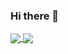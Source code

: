 ### Hi there 👋

<!--
**stoHatol/stoHatol** is a ✨ _special_ ✨ repository because its `README.md` (this file) appears on your GitHub profile.

Here are some ideas to get you started:

- 🔭 I’m currently working on Red Alerts systems ...
- 🌱 I’m currently learning C# PHP & SQL <3 ...
- 👯 I’m looking to collaborate on ...
- 🤔 I’m looking for help with ...
- 💬 Ask me about Anythin <3 ...
- 📫 How to reach me temp@hatol.cloud: ...
- 😄 Pronouns: He/Him ...
- ⚡ Fun fact: I'm 15 years old <3...
-->

<a href="https://github.com/echasnovski">
  <img align="center" src="https://github-readme-stats.vercel.app/api/top-langs/?username=stoHatol&theme=ayu-mirage&hide=css,html,markdown&langs_count=3" />
</a>
<a href="https://github.com/echasnovski">
  <img align="center" src="https://github-readme-stats.vercel.app/api?username=stoHatol&show_icons=true&count_private=true&line_height=27&theme=ayu-mirage" />
</a>
